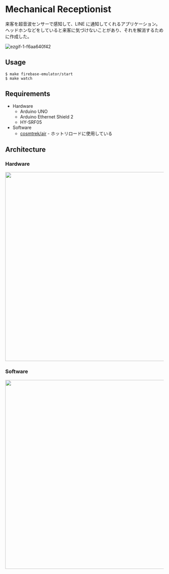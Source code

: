 # Mechanical Receptionist
来客を超音波センサーで感知して、LINE に通知してくれるアプリケーション。  
ヘッドホンなどをしていると来客に気づけないことがあり、それを解消するために作成した。

![ezgif-1-f6aa640f42](https://user-images.githubusercontent.com/40758815/157905375-16de79e6-2c5a-4ea9-9b9a-174a5cd0ff9e.gif)

## Usage
```
$ make firebase-emulator/start
$ make watch
```

## Requirements
- Hardware
  - Arduino UNO
  - Arduino Ethernet Shield 2
  - HY-SRF05
- Software
  - [cosmtrek/air](https://github.com/cosmtrek/air) - ホットリロードに使用している

## Architecture
### Hardware
<img src="https://user-images.githubusercontent.com/40758815/139569928-796fa62d-d6cb-4047-bda7-1de9753dac31.png" width=600 />

### Software
<img src="https://user-images.githubusercontent.com/40758815/142388098-142b1005-1abb-4db5-8730-5ba0d0ff7412.png" width=600 />
